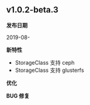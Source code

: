 ## v1.0.2-beta.3

**发布日期**

2019-08-

**新特性**

* StorageClass 支持 ceph
* StorageClass 支持 glusterfs
 
**优化**


**BUG 修复**
